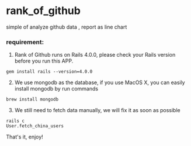 rank_of_github
==============

simple of analyze github data , report as line chart

### requirement:

1. Rank of Github runs on Rails 4.0.0, please check your Rails version before you run this APP.
```
gem install rails --version=4.0.0
```

2. We use mongodb as the database, if you use MacOS X, you can easily install mongodb by run commands
```
brew install mongodb
```

3. We still need to fetch data manually, we will fix it as soon as possible
```
rails c
User.fetch_china_users
```

That's it, enjoy!




